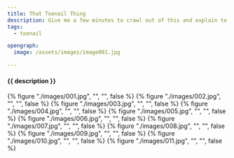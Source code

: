 ```yaml
---
title: That Toenail Thing
description: Give me a few minutes to crawl out of this and explain to the police.
tags:
  - toenail

opengraph:
  image: /assets/images/image001.jpg

---
```


<h4 class="subTitle">{{ description }}</h4>

{% figure "./images/001.jpg", "", "", false %}
{% figure "./images/002.jpg", "", "", false %}
{% figure "./images/003.jpg", "", "", false %}
{% figure "./images/004.jpg", "", "", false %}
{% figure "./images/005.jpg", "", "", false %}
{% figure "./images/006.jpg", "", "", false %}
{% figure "./images/007.jpg", "", "", false %}
{% figure "./images/008.jpg", "", "", false %}
{% figure "./images/009.jpg", "", "", false %}
{% figure "./images/010.jpg", "", "", false %}
{% figure "./images/011.jpg", "", "", false %}

